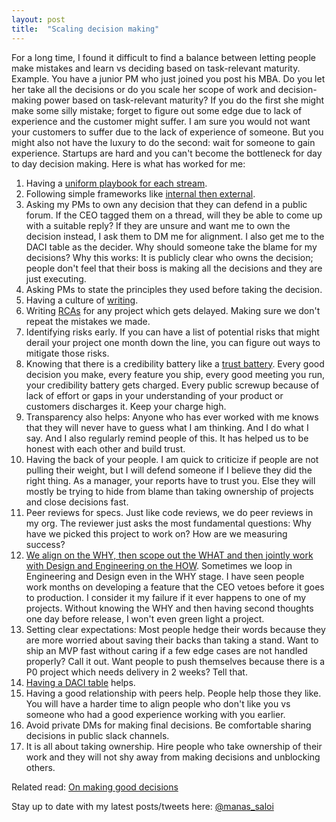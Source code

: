 ```yaml
---
layout: post
title:  "Scaling decision making"
---
```


For a long time, I found it difficult to find a balance between letting people make mistakes and learn vs deciding based on task-relevant maturity. Example. You have a junior PM who just joined you post his MBA. Do you let her take all the decisions or do you scale her scope of work and decision-making power based on task-relevant maturity? If you do the first she might make some silly mistake; forget to figure out some edge due to lack of experience and the customer might suffer. I am sure you would not want your customers to suffer due to the lack of experience of someone. But you might also not have the luxury to do the second: wait for someone to gain experience. Startups are hard and you can't become the bottleneck for day to day decision making. Here is what has worked for me:

1. Having a [uniform playbook for each stream](https://manassaloi.com/2020/12/09/how-to-be-strategic.html).
2. Following simple frameworks like [internal then external](https://manassaloi.com/2021/02/02/internal-external.html).
3. Asking my PMs to own any decision that they can defend in a public forum. If the CEO tagged them on a thread, will they be able to come up with a suitable reply? If they are unsure and want me to own the decision instead, I ask them to DM me for alignment. I also get me to the DACI table as the decider. Why should someone take the blame for my decisions? Why this works: It is publicly clear who owns the decision; people don't feel that their boss is making all the decisions and they are just executing.
4. Asking PMs to state the principles they used before taking the decision.
5. Having a culture of [writing](https://manassaloi.com/2020/03/23/running-product-team.html).
6. Writing [RCAs](https://manassaloi.com/2020/03/29/retrospectives.html) for any project which gets delayed. Making sure we don't repeat the mistakes we made.
7. Identifying risks early. If you can have a list of potential risks that might derail your project one month down the line, you can figure out ways to mitigate those risks.
8. Knowing that there is a credibility battery like a [trust battery](https://writing-is-leading.medium.com/the-brilliant-trust-battery-58ec9fdac057). Every good decision you make, every feature you ship, every good meeting you run, your credibility battery gets charged. Every public screwup because of lack of effort or gaps in your understanding of your product or customers discharges it. Keep your charge high.
9. Transparency also helps: Anyone who has ever worked with me knows that they will never have to guess what I am thinking. And I do what I say. And I also regularly remind people of this. It has helped us to be honest with each other and build trust.
10. Having the back of your people. I am quick to criticize if people are not pulling their weight, but I will defend someone if I believe they did the right thing. As a manager, your reports have to trust you. Else they will mostly be trying to hide from blame than taking ownership of projects and close decisions fast.
11. Peer reviews for specs. Just like code reviews, we do peer reviews in my org. The reviewer just asks the most fundamental questions: Why have we picked this project to work on? How are we measuring success?
12. [We align on the WHY, then scope out the WHAT and then jointly work with Design and Engineering on the HOW](https://manassaloi.com/2021/01/13/planning-feature.html). Sometimes we loop in Engineering and Design even in the WHY stage. I have seen people work months on developing a feature that the CEO vetoes before it goes to production. I consider it my failure if it ever happens to one of my projects. Without knowing the WHY and then having second thoughts one day before release, I won't even green light a project.
13. Setting clear expectations: Most people hedge their words because they are more worried about saving their backs than taking a stand. Want to ship an MVP fast without caring if a few edge cases are not handled properly? Call it out. Want people to push themselves because there is a P0 project which needs delivery in 2 weeks? Tell that.
14. [Having a DACI table](https://docs.google.com/document/d/1sUX-sm5qZ474PCQQUpvdi3lvvmWPluqHOyfXz3xKL2M/edit?usp=sharing) helps.
15. Having a good relationship with peers help. People help those they like. You will have a harder time to align people who don't like you vs someone who had a good experience working with you earlier.
16. Avoid private DMs for making final decisions. Be comfortable sharing decisions in public slack channels.
17. It is all about taking ownership. Hire people who take ownership of their work and they will not shy away from making decisions and unblocking others.

Related read: [On making good decisions](https://manassaloi.com/2020/04/29/decision-making.html)

Stay up to date with my latest posts/tweets here: [@manas_saloi](http://twitter.com/manas_saloi)

